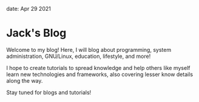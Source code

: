 date: Apr 29 2021
# Jack's Blog

Welcome to my blog! Here, I will blog about programming, system administration,
GNU/Linux, education, lifestyle, and more!

I hope to create tutorials to spread knowledge and help others like myself learn
new technologies and frameworks, also covering lesser know details along the way.

Stay tuned for blogs and tutorials!
